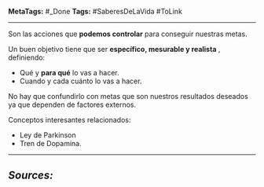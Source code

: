 **MetaTags:** #_Done 
**Tags:** #SaberesDeLaVida #ToLink 
- - -
Son las acciones que **podemos controlar** para conseguir nuestras metas.

Un buen objetivo tiene que ser **específico, mesurable y realista** ,  definiendo:
- Qué y **para qué** lo vas a hacer.
- Cuando y cada cuánto lo vas a hacer.

No hay que confundirlo con metas que son nuestros resultados deseados ya que dependen de factores externos.

Conceptos interesantes relacionados:
- Ley de Parkinson
- Tren de Dopamina.
- - - 
## ***Sources:***